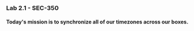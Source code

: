 ### Lab 2.1 - SEC-350

#### Today's mission is to synchronize all of our timezones across our boxes.



